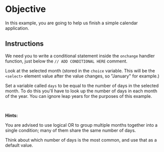 #  Objective

In this example, you are going to help us finish a simple calendar application.


## Instructions 

We need you to write a conditional statement inside the `onchange` handler function, just below the `// ADD CONDITIONAL HERE` comment.

Look at the selected month (stored in the `choice` variable. This will be the `<select>` element value after the value changes, so "January" for example.)

Set a variable called `days` to be equal to the number of days in the selected month. To do this you'll have to look up the number of days in each month of the year. You can ignore leap years for the purposes of this example.

<br>

<b>Hints:</b>

You are advised to use logical OR to group multiple months together into a single condition; many of them share the same number of days.

Think about which number of days is the most common, and use that as a default value.